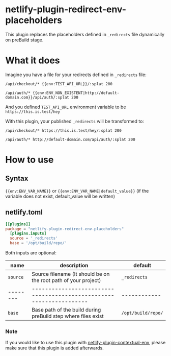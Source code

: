 # netlify-plugin-redirect-env-placeholders

This plugin replaces the placeholders defined in `_redirects` file dynamically on preBuild stage. 

# What it does

Imagine you have a file for your redirects defined in `_redirects` file:

```
/api/checkout/* {{env:TEST_API_URL}}/:splat 200

/api/auth/* {{env:ENV_NON_EXISTENT|http://default-domain.com}}/api/auth/:splat 200

```

And you defined `TEST_API_URL` environment variable to be `https://this.is.test/hey`

With this plugin, your published `_redirects` will be transformed to:

```
/api/checkout/* https://this.is.test/hey/:splat 200

/api/auth/* http://default-domain.com/api/auth/:splat 200
```

# How to use

## Syntax

`{{env:ENV_VAR_NAME}}` or `{{env:ENV_VAR_NAME|default_value}}` (if the variable does not exist, default_value will be written)

## netlify.toml

```toml
[[plugins]]
package = "netlify-plugin-redirect-env-placeholders"
  [plugins.inputs]
  source = '_redirects'
  base = '/opt/build/repo/'

```

Both inputs are optional:

| name     | description                                                         | default      |
| -------- | ------------------------------------------------------------------- | ------------ |
| `source` | Source filename (It should be on the root path of your project)     | `_redirects` |
| -------- | ------------------------------------------------------------------- | ------------ |
| `base`   | Base path of the build during preBuild step where files exist       | `/opt/build/repo/` |

### Note

If you would like to use this plugin with [netlify-plugin-contextual-env](https://github.com/cball/netlify-plugin-contextual-env), please make sure that this plugin is added afterwards.
